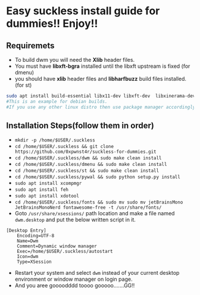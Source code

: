 # Easy suckless install guide for dummies!! Enjoy!!

## Requiremets
- To build dwm you will need the **Xlib** header files.
- You must have  **libxft-bgra** installed until the libxft upstream is fixed (for dmenu)
- you should have **xlib** header files and **libharfbuzz** build files installed. (for st)

```bash
sudo apt install build-essential libx11-dev libxft-dev  libxinerama-dev libfreetype6-dev libfontconfig1-dev libx11-xcb-dev libxcb-res0-dev libharfbuzz-dev
#This is an example for debian builds.
#If you use any other linux distro then use package manager accordingly.(and if you still don't understand then consider chat-gpt your second father because it will tech you alot.)
```
## Installation Steps(follow them in order)

- `mkdir -p /home/$USER/.suckless`
- `cd /home/$USER/.suckless && git clone https://github.com/0xpwnst4r/suckless-for-dummies.git`
- `cd /home/$USER/.suckless/dwm && sudo make clean install`
- `cd /home/$USER/.suckless/dmenu && sudo make clean install`
- `cd /home/$USER/.suckless/st && sudo make clean install`
- `cd /home/$USER/.suckless/pywal && sudo python setup.py install` 
- `sudo apt install xcompmgr`
- `sudo apt install feh`
- `sudo apt install xdotool`
- `cd /home/$USER/.suckless/fonts && sudo mv sudo mv jetBrainsMono JetBrainsMonoNerd fontawesome-free -t /usr/share/fonts/`
- Goto `/usr/share/xsessions/` path location and make a file named `dwm.desktop` and put the below written script in it.
```
[Desktop Entry]
	Encoding=UTF-8
	Name=Dwm
	Comment=Dynamic window manager
	Exec=/home/$USER/.suckless/autostart
	Icon=dwm
	Type=XSession

```
- Restart your system and select `dwm` instead of your current desktop environment or window manager on login page.
- And you aree goooodddd toooo gooooo.......GG!!

